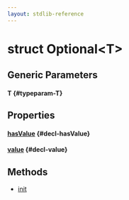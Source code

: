 ```yaml
---
layout: stdlib-reference
---
```


# struct Optional\<T\>

## Generic Parameters

#### T {#typeparam-T}

## Properties

#### [hasValue](/stdlib-reference/types/optional-0/hasvalue-3) {#decl-hasValue}
#### [value](/stdlib-reference/types/optional-0/value) {#decl-value}

## Methods

* [init](/stdlib-reference/types/optional-0/init)

